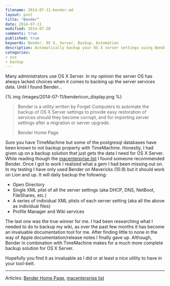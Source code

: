 ```yaml
---
filename: 2014-07-11-bender.md
layout: post
title: "Bender"
date: 2014-07-11
modified: 2014-07-20
comments: true
published: true
keywords: Bender, OS X, Server, Backup, Automation
description: Automatically backup your OS X server settings using Bender.
categories: 
- osx 
- backup
---
```


Many administrators use OS X Server. In my opinion the server OS has always lacked choices when it comes to backing up the server services data. Until I found Bender...

{% img /images/2014-07-11/bendericon_display.png %}


> Bender is a utility written by Forget Computers to automate the backup of OS X Server settings to provide easy restoration of services should they become corrupt, and for importing server settings after a migration or server upgrade.
>
> Bender Home Page

Sure you have TimeMachine but some of the postgresql databases have been known to not backup property with TimeMachine. Honestly, I had given up on a backup solution that just gets the data I need for OS X Server. While reading though the [macenterprise list](https://groups.google.com/d/msg/macenterprise/MxLssCqR72Y/J1qFuALErMwJ) I found someone recommended Bender. Once I got to work I realized what a gem I had been missing out on. In my testing I have only used Bender on Mavericks (10.9) but it should work on Lion and up. It will daily backup the following:

* Open Directory
* Single XML plist of all the server settings (aka DHCP, DNS, NetBoot, FileShares, etc.)
* A series of individual XML plists of each server setting (aka all the above as individual files)
* Profile Manager and Wiki services

The last one was the true winner for me. I had been researching what I needed to do to backup my wiki, as over the past few months it has become an invaluable documentation tool for me. After finding little to none in the way of Apple documentation/release notes I finally gave up. Although, Bender in combination with TimeMachine makes for a much more complete backup solution for OS X Server.

Hopefully you find it as invaluable as I did or at least a nice utility to have in your tool-belt. 

---

Articles: [Bender Home Page](http://robotcloud.screenstepslive.com/s/2459/m/5322/l/94467-bender-automated-backup-of-os-x-server-settings), [macenterprise list](https://groups.google.com/d/msg/macenterprise/MxLssCqR72Y/J1qFuALErMwJ)  
